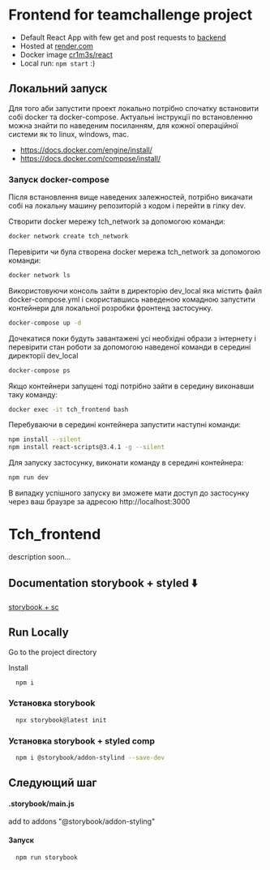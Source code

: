 # Frontend for teamchallenge project

- Default React App with few get and post requests to [backend](https://hello-world-sije.onrender.com/)
- Hosted at [render.com](https://hello-front-2nyw.onrender.com/)
- Docker image [cr1m3s/react](https://hub.docker.com/repository/registry-1.docker.io/cr1m3s/react/general)
- Local run:
  `npm start` :)

## Локальний запуск

Для того аби запустити проект локально потрібно спочатку встановити собі docker та docker-compose. Актуальні інструкції по встановленню можна знайти по наведеним посиланням, для кожної операційної системи як то linux, windows, mac.

- https://docs.docker.com/engine/install/
- https://docs.docker.com/compose/install/

### Запуск docker-compose

Після встановлення вище наведених залежностей, потрібно викачати собі на локальну машину репозиторій з кодом і перейти в гілку dev.

Cтворити docker мережу tch_network за допомогою команди:

```bash
docker network create tch_network
```

Перевірити чи була створена docker мережа tch_network за допомогою команди:

```bash
docker network ls
```

Використовуючи консоль зайти в директорію dev_local яка містить файл docker-compose.yml і скориставшись наведеною комадною запустити контейнери для локальної розробки фронтенд застосунку.

```bash
docker-compose up -d
```

Дочекатися поки будуть завантажені усі необхідні образи з інтернету і перевірити стан роботи за допомогою наведеної команди в середині директорії dev_local

```bash
docker-compose ps
```

Якщо контейнери запущені тоді потрібно зайти в середину виконавши таку команду:

```bash
docker exec -it tch_frontend bash
```

Перебуваючи в середині контейнера запустити наступні команди:

```bash
npm install --silent
npm install react-scripts@3.4.1 -g --silent
```

Для запуску застосунку, виконати команду в середині контейнера:

```bash
npm run dev
```

В випадку успішного запуску ви зможете мати доступ до застосунку через ваш браузре за адресою http://localhost:3000

# Tch_frontend

description soon...

## Documentation storybook + styled ⬇️

[storybook + sc ](https://storybook.js.org/recipes/styled-components)

## Run Locally

Go to the project directory

Install

```bash
  npm i
```

### Установка storybook

```bash
  npx storybook@latest init
```

### Установка storybook + styled comp

```bash
  npm i @storybook/addon-stylind --save-dev
```

## Следующий шаг

#### .storybook/main.js

add to addons
"@storybook/addon-styling"

#### Запуск

```bash
  npm run storybook
```

